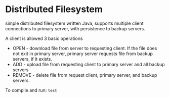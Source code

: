 # Distributed Filesystem
simple distributed filesystem written Java, supports multiple client connections to primary server, with persistence to backup servers. 

A client is allowed 3 basic operations
* OPEN - download file from server to requesting client. If the file does not exit in primary server, primary server requests file from backup servers, if it exists. 
* ADD - upload file from requesting client to primary server and all backup servers 
* REMOVE - delete file from request client, primary server, and backup servers.

To compile and run: 
`test`
